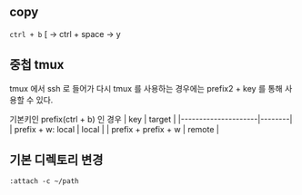 ## copy
`ctrl + b` [ -> ctrl + space -> y

## 중첩 tmux
tmux 에서 ssh 로 들어가 다시 tmux 를 사용하는 경우에는 prefix2 + key 를 통해 사용할 수 있다.

기본키인 prefix(ctrl + b) 인 경우
| key                 | target |
|---------------------|--------|
| prefix + w: local   | local  |
| prefix + prefix + w | remote |

## 기본 디렉토리 변경
```tmux
:attach -c ~/path
```
